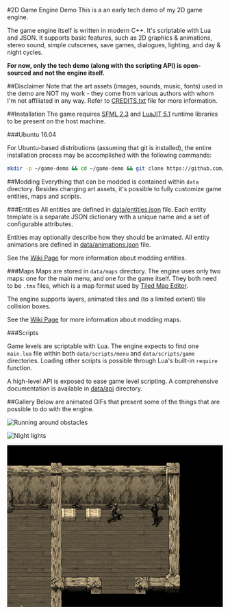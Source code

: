 #2D Game Engine Demo
This is a an early tech demo of my 2D game engine.

The game engine itself is written in modern C++. It's scriptable with Lua and JSON. It supports basic features, such as 2D graphics & animations, stereo sound, simple cutscenes, save games, dialogues, lighting, and day & night cycles.

**For now, only the tech demo (along with the scripting API) is open-sourced and not the engine itself.** 

##Disclaimer
Note that the art assets (images, sounds, music, fonts) used in the demo are NOT my work - they come from various authors with whom I'm not affiliated in any way. Refer to [CREDITS.txt](CREDITS.txt) file for more information.

##Installation
The game requires [SFML 2.3](http://www.sfml-dev.org/) and [LuaJIT 5.1](http://luajit.org/) runtime libraries to be present on the host machine.

###Ubuntu 16.04

For Ubuntu-based distributions (assuming that git is installed), the entire installation process may be accomplished with the following commands:
```bash
mkdir -p ~/game-demo && cd ~/game-demo && git clone https://github.com/pdereg/2d-game-engine-demo.git && sudo apt-get install libsfml-graphics2.3v5 libsfml-network2.3v5 libsfml-system2.3v5 libsfml-window2.3v5 libsfml-audio2.3v5 libluajit-5.1-2 -y
```

##Modding
Everything that can be modded is contained within `data` directory. Besides changing art assets, it's possible to fully customize game entities, maps and scripts.

###Entities
All entities are defined in [data/entities.json](data/entities.json) file. Each entity template is a separate JSON dictionary with a unique name and a set of configurable attributes. 

Entities may optionally describe how they should be animated. All entity animations are defined in [data/animations.json](data/animations.json) file.

See the [Wiki Page](https://github.com/pdereg/2d-game-engine-demo/wiki/Modding-Entities) for more information about modding entities.

###Maps
Maps are stored in `data/maps` directory. The engine uses only two maps: one for the main menu, and one for the game itself. They both need to be `.tmx` files, which is a map format used by [Tiled Map Editor](http://www.mapeditor.org/).

The engine supports layers, animated tiles and (to a limited extent) tile collision boxes.

See the [Wiki Page](https://github.com/pdereg/2d-game-engine-demo/wiki/Modding-Maps) for more information about modding maps.

###Scripts

Game levels are scriptable with Lua. The engine expects to find one `main.lua` file within both `data/scripts/menu` and `data/scripts/game` directories. Loading other scripts is possible through Lua's built-in `require` function.

A high-level API is exposed to ease game level scripting. A comprehensive documentation is available in [data/api](https://github.com/pdereg/2d-game-engine-demo/tree/master/api) directory.

##Gallery
Below are animated GIFs that present some of the things that are possible to do with the engine.

![Running around obstacles](media/running_around_obstacles.gif)

![Night lights](media/night_lights.gif)

![Dialogue](media/dialogue.gif)
